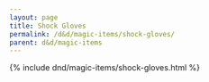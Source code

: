```yaml
---
layout: page
title: Shock Gloves
permalink: /d&d/magic-items/shock-gloves/
parent: d&d/magic-items
---
```


{% include dnd/magic-items/shock-gloves.html %}

